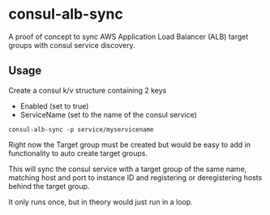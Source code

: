 # consul-alb-sync

A proof of concept to sync AWS Application Load Balancer (ALB) target groups with consul service discovery.

## Usage

Create a consul k/v structure containing 2 keys
* Enabled (set to true)
* ServiceName (set to the name of the consul service)

`consul-alb-sync -p service/myservicename`

Right now the Target group must be created but would be easy to add in functionality to auto create target groups.

This will sync the consul service with a target group of the same name, matching host and port to instance ID and registering or deregistering hosts behind the target group.

It only runs once, but in theory would just run in a loop.

